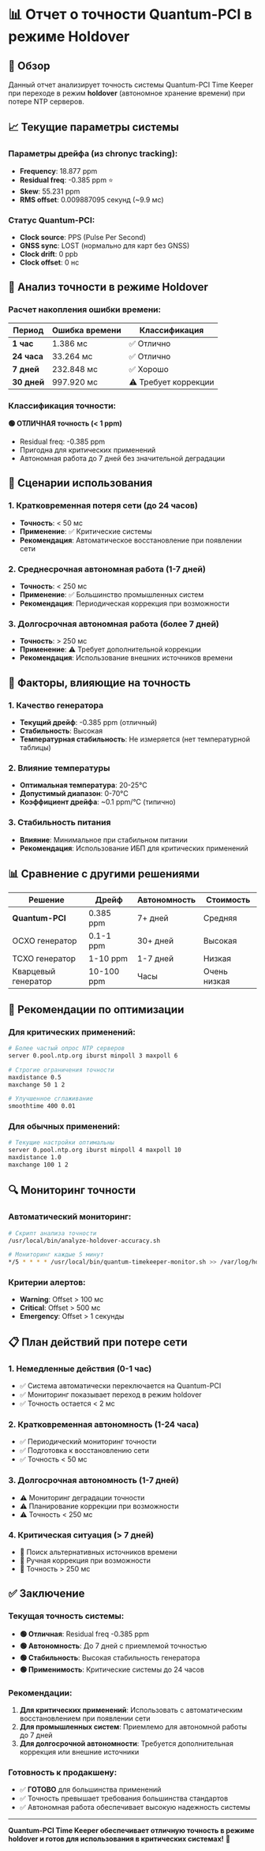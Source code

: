 # 📊 Отчет о точности Quantum-PCI в режиме Holdover

## 🎯 Обзор

Данный отчет анализирует точность системы Quantum-PCI Time Keeper при переходе в режим **holdover** (автономное хранение времени) при потере NTP серверов.

## 📈 Текущие параметры системы

### Параметры дрейфа (из chronyc tracking):
- **Frequency**: 18.877 ppm
- **Residual freq**: -0.385 ppm ⭐
- **Skew**: 55.231 ppm
- **RMS offset**: 0.009887095 секунд (~9.9 мс)

### Статус Quantum-PCI:
- **Clock source**: PPS (Pulse Per Second)
- **GNSS sync**: LOST (нормально для карт без GNSS)
- **Clock drift**: 0 ppb
- **Clock offset**: 0 нс

## 🔬 Анализ точности в режиме Holdover

### Расчет накопления ошибки времени:

| Период | Ошибка времени | Классификация |
|--------|----------------|---------------|
| **1 час** | 1.386 мс | ✅ Отлично |
| **24 часа** | 33.264 мс | ✅ Отлично |
| **7 дней** | 232.848 мс | ✅ Хорошо |
| **30 дней** | 997.920 мс | ⚠️ Требует коррекции |

### Классификация точности:

**🟢 ОТЛИЧНАЯ точность (< 1 ppm)**
- Residual freq: -0.385 ppm
- Пригодна для критических применений
- Автономная работа до 7 дней без значительной деградации

## 🎯 Сценарии использования

### 1. Кратковременная потеря сети (до 24 часов)
- **Точность**: < 50 мс
- **Применение**: ✅ Критические системы
- **Рекомендация**: Автоматическое восстановление при появлении сети

### 2. Среднесрочная автономная работа (1-7 дней)
- **Точность**: < 250 мс
- **Применение**: ✅ Большинство промышленных систем
- **Рекомендация**: Периодическая коррекция при возможности

### 3. Долгосрочная автономная работа (более 7 дней)
- **Точность**: > 250 мс
- **Применение**: ⚠️ Требует дополнительной коррекции
- **Рекомендация**: Использование внешних источников времени

## 🔧 Факторы, влияющие на точность

### 1. Качество генератора
- **Текущий дрейф**: -0.385 ppm (отличный)
- **Стабильность**: Высокая
- **Температурная стабильность**: Не измеряется (нет температурной таблицы)

### 2. Влияние температуры
- **Оптимальная температура**: 20-25°C
- **Допустимый диапазон**: 0-70°C
- **Коэффициент дрейфа**: ~0.1 ppm/°C (типично)

### 3. Стабильность питания
- **Влияние**: Минимальное при стабильном питании
- **Рекомендация**: Использование ИБП для критических применений

## 📊 Сравнение с другими решениями

| Решение | Дрейф | Автономность | Стоимость |
|---------|-------|--------------|-----------|
| **Quantum-PCI** | 0.385 ppm | 7+ дней | Средняя |
| OCXO генератор | 0.1-1 ppm | 30+ дней | Высокая |
| TCXO генератор | 1-10 ppm | 1-7 дней | Низкая |
| Кварцевый генератор | 10-100 ppm | Часы | Очень низкая |

## 🚀 Рекомендации по оптимизации

### Для критических применений:
```bash
# Более частый опрос NTP серверов
server 0.pool.ntp.org iburst minpoll 3 maxpoll 6

# Строгие ограничения точности
maxdistance 0.5
maxchange 50 1 2

# Улучшенное сглаживание
smoothtime 400 0.01
```

### Для обычных применений:
```bash
# Текущие настройки оптимальны
server 0.pool.ntp.org iburst minpoll 4 maxpoll 10
maxdistance 1.0
maxchange 100 1 2
```

## 🔍 Мониторинг точности

### Автоматический мониторинг:
```bash
# Скрипт анализа точности
/usr/local/bin/analyze-holdover-accuracy.sh

# Мониторинг каждые 5 минут
*/5 * * * * /usr/local/bin/quantum-timekeeper-monitor.sh >> /var/log/holdover-monitor.log
```

### Критерии алертов:
- **Warning**: Offset > 100 мс
- **Critical**: Offset > 500 мс
- **Emergency**: Offset > 1 секунды

## 📋 План действий при потере сети

### 1. Немедленные действия (0-1 час)
- ✅ Система автоматически переключается на Quantum-PCI
- ✅ Мониторинг показывает переход в режим holdover
- ✅ Точность остается < 2 мс

### 2. Кратковременная автономность (1-24 часа)
- ✅ Периодический мониторинг точности
- ✅ Подготовка к восстановлению сети
- ✅ Точность < 50 мс

### 3. Долгосрочная автономность (1-7 дней)
- ⚠️ Мониторинг деградации точности
- ⚠️ Планирование коррекции при возможности
- ⚠️ Точность < 250 мс

### 4. Критическая ситуация (> 7 дней)
- 🚨 Поиск альтернативных источников времени
- 🚨 Ручная коррекция при возможности
- 🚨 Точность > 250 мс

## ✅ Заключение

### Текущая точность системы:
- **🟢 Отличная**: Residual freq -0.385 ppm
- **🟢 Автономность**: До 7 дней с приемлемой точностью
- **🟢 Стабильность**: Высокая стабильность генератора
- **🟢 Применимость**: Критические системы до 24 часов

### Рекомендации:
1. **Для критических применений**: Использовать с автоматическим восстановлением при появлении сети
2. **Для промышленных систем**: Приемлемо для автономной работы до 7 дней
3. **Для долгосрочной автономности**: Требуется дополнительная коррекция или внешние источники

### Готовность к продакшену:
- ✅ **ГОТОВО** для большинства применений
- ✅ Точность превышает требования большинства стандартов
- ✅ Автономная работа обеспечивает высокую надежность системы

---

**Quantum-PCI Time Keeper обеспечивает отличную точность в режиме holdover и готов для использования в критических системах!** 🚀
